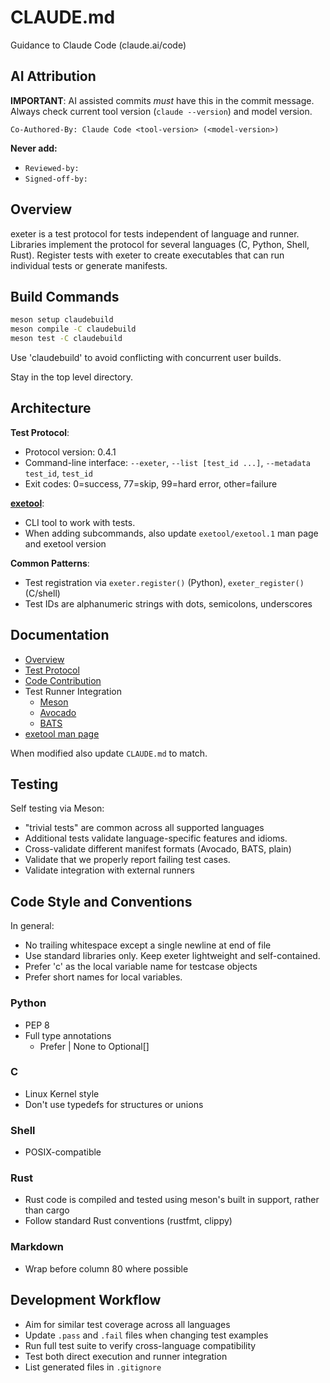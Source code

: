# CLAUDE.md

Guidance to Claude Code (claude.ai/code)

## AI Attribution

**IMPORTANT**: AI assisted commits *must* have this in the commit
message.  Always check current tool version (`claude --version`) and
model version.

```
Co-Authored-By: Claude Code <tool-version> (<model-version>)
```

**Never add:**
- `Reviewed-by:`
- `Signed-off-by:`

## Overview

exeter is a test protocol for tests independent of language and
runner. Libraries implement the protocol for several languages (C,
Python, Shell, Rust). Register tests with exeter to create executables
that can run individual tests or generate manifests.

## Build Commands

```bash
meson setup claudebuild
meson compile -C claudebuild
meson test -C claudebuild
```

Use 'claudebuild' to avoid conflicting with concurrent user builds.

Stay in the top level directory.

## Architecture

**Test Protocol**:
- Protocol version: 0.4.1
- Command-line interface: `--exeter`, `--list [test_id ...]`, `--metadata test_id`, `test_id`
- Exit codes: 0=success, 77=skip, 99=hard error, other=failure

**[exetool](exetool/exetool)**:
- CLI tool to work with tests.
- When adding subcommands, also update `exetool/exetool.1` man page and exetool version

**Common Patterns**:
- Test registration via `exeter.register()` (Python),
  `exeter_register()` (C/shell)
- Test IDs are alphanumeric strings with dots, semicolons, underscores

## Documentation

- [Overview](README.md)
- [Test Protocol](PROTOCOL.md)
- [Code Contribution](CONTRIBUTING.md)
- Test Runner Integration
  - [Meson](meson.md)
  - [Avocado](avocado.md)
  - [BATS](bats.md)
- [exetool man page](exetool/exetool.1)

When modified also update `CLAUDE.md` to match.

## Testing

Self testing via Meson:
- "trivial tests" are common across all supported languages
- Additional tests validate language-specific features and idioms.
- Cross-validate different manifest formats (Avocado, BATS, plain)
- Validate that we properly report failing test cases.
- Validate integration with external runners


## Code Style and Conventions

In general:
- No trailing whitespace except a single newline at end of file
- Use standard libraries only. Keep exeter lightweight and
  self-contained.
- Prefer 'c' as the local variable name for testcase objects
- Prefer short names for local variables.

### Python

- PEP 8
- Full type annotations
  - Prefer <type> | None to Optional[<type>]

### C

- Linux Kernel style
- Don't use typedefs for structures or unions

### Shell

- POSIX-compatible

### Rust

- Rust code is compiled and tested using meson's built in support,
  rather than cargo
- Follow standard Rust conventions (rustfmt, clippy)

### Markdown

- Wrap before column 80 where possible

## Development Workflow

- Aim for similar test coverage across all languages
- Update `.pass` and `.fail` files when changing test examples
- Run full test suite to verify cross-language compatibility
- Test both direct execution and runner integration
- List generated files in `.gitignore`
